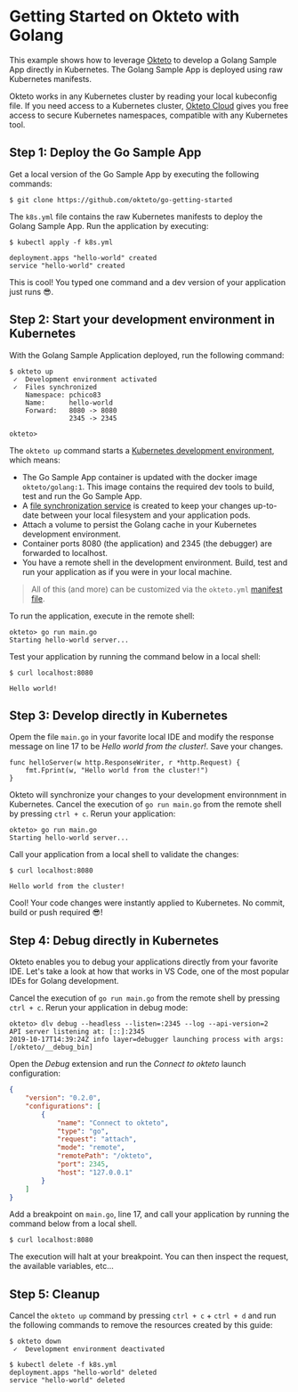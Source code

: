 # Getting Started on Okteto with Golang

This example shows how to leverage [Okteto](https://github.com/okteto/okteto) to develop a Golang Sample App directly in Kubernetes. The Golang Sample App is deployed using raw Kubernetes manifests.

Okteto works in any Kubernetes cluster by reading your local kubeconfig file. If you need access to a Kubernetes cluster, [Okteto Cloud](https://cloud.okteto.com) gives you free access to secure Kubernetes namespaces, compatible with any Kubernetes tool.

## Step 1: Deploy the Go Sample App

Get a local version of the Go Sample App by executing the following commands:

```console
$ git clone https://github.com/okteto/go-getting-started
```

The `k8s.yml` file contains the raw Kubernetes manifests to deploy the Golang Sample App. Run the application by executing:

```console
$ kubectl apply -f k8s.yml
```

```console
deployment.apps "hello-world" created
service "hello-world" created
```

This is cool! You typed one command and a dev version of your application just runs 😎. 

## Step 2: Start your development environment in Kubernetes

With the Golang Sample Application deployed, run the following command:

```console
$ okteto up
 ✓  Development environment activated
 ✓  Files synchronized
    Namespace: pchico83
    Name:      hello-world
    Forward:   8080 -> 8080
               2345 -> 2345

okteto>
```

The `okteto up` command starts a [Kubernetes development environment](https://okteto.com/docs/reference/development-environment/index.html), which means:

- The Go Sample App container is updated with the docker image `okteto/golang:1`. This image contains the required dev tools to build, test and run the Go Sample App.
- A [file synchronization service](https://okteto.com/docs/reference/file-synchronization/index.html) is created to keep your changes up-to-date between your local filesystem and your application pods.
- Attach a volume to persist the Golang cache in your Kubernetes development environment.
- Container ports 8080 (the application) and 2345 (the debugger) are forwarded to localhost.
- You have a remote shell in the development environment. Build, test and run your application as if you were in your local machine.

> All of this (and more) can be customized via the `okteto.yml` [manifest file](https://okteto.com/docs/reference/manifest/index.html).


To run the application, execute in the remote shell:

```console
okteto> go run main.go
Starting hello-world server...
```

Test your application by running the command below in a local shell:

```console
$ curl localhost:8080
```

```console
Hello world!
```

## Step 3: Develop directly in Kubernetes

Opem the file `main.go` in your favorite local IDE and modify the response message on line 17 to be *Hello world from the cluster!*. Save your changes.

```golang
func helloServer(w http.ResponseWriter, r *http.Request) {
	fmt.Fprint(w, "Hello world from the cluster!")
}
```

Okteto will synchronize your changes to your development environnment in Kubernetes. Cancel the execution of `go run main.go` from the remote shell by pressing `ctrl + c`. Rerun your application:

```console
okteto> go run main.go
Starting hello-world server...
```

Call your application from a local shell to validate the changes:

```console
$ curl localhost:8080
```

```console
Hello world from the cluster!
```

Cool! Your code changes were instantly applied to Kubernetes. No commit, build or push required 😎!

## Step 4: Debug directly in Kubernetes

Okteto enables you to debug your applications directly from your favorite IDE. Let's take a look at how that works in VS Code, one of the most popular IDEs for Golang development.

Cancel the execution of `go run main.go` from the remote shell by pressing `ctrl + c`. Rerun your application in debug mode:

```console
okteto> dlv debug --headless --listen=:2345 --log --api-version=2
API server listening at: [::]:2345
2019-10-17T14:39:24Z info layer=debugger launching process with args: [/okteto/__debug_bin]
```

Open the _Debug_ extension and run the *Connect to okteto* launch configuration:

```json
{
    "version": "0.2.0",
    "configurations": [
        {
            "name": "Connect to okteto",
            "type": "go",
            "request": "attach",
            "mode": "remote",
            "remotePath": "/okteto",
            "port": 2345,
            "host": "127.0.0.1"
        }
    ]
}
```

 Add a breakpoint on `main.go`, line 17, and call your application by running the command below from a local shell.

```console
$ curl localhost:8080
```

The execution will halt at your breakpoint. You can then inspect the request, the available variables, etc...

## Step 5: Cleanup

Cancel the `okteto up` command by pressing `ctrl + c` + `ctrl + d` and run the following commands to remove the resources created by this guide: 

```console
$ okteto down
 ✓  Development environment deactivated
```

```console
$ kubectl delete -f k8s.yml
deployment.apps "hello-world" deleted
service "hello-world" deleted
```
